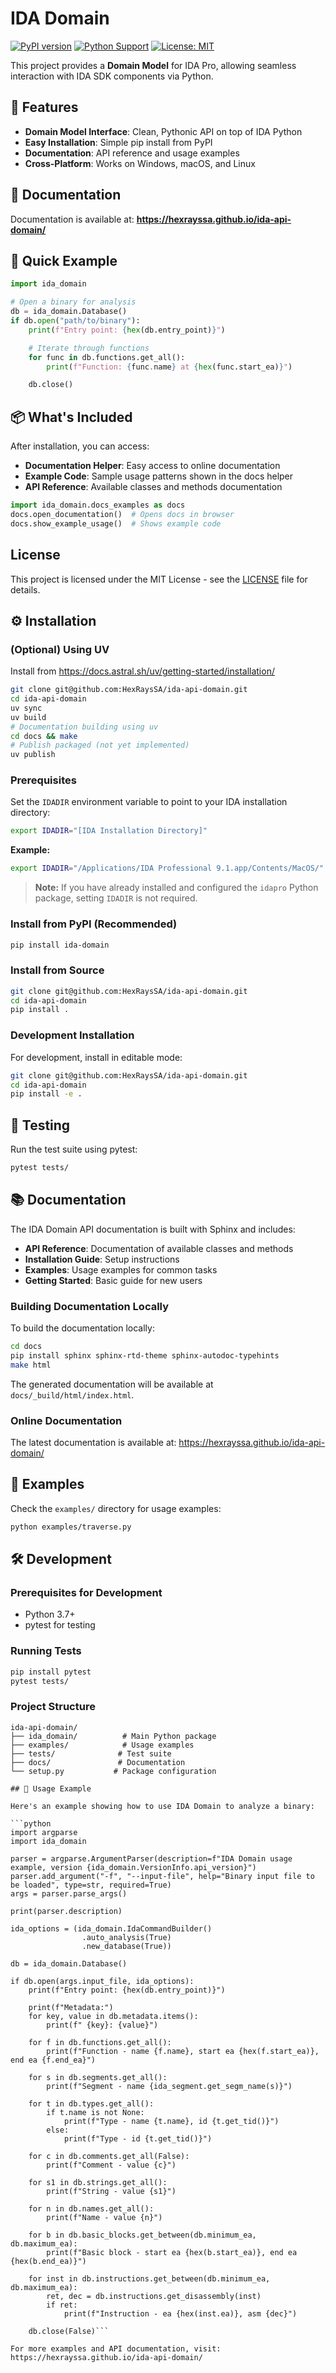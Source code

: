 # IDA Domain

[![PyPI version](https://badge.fury.io/py/ida-domain.svg)](https://badge.fury.io/py/ida-domain)
[![Python Support](https://img.shields.io/pypi/pyversions/ida-domain.svg)](https://pypi.org/project/ida-domain/)
[![License: MIT](https://img.shields.io/badge/License-MIT-yellow.svg)](https://opensource.org/licenses/MIT)

This project provides a **Domain Model** for IDA Pro, allowing seamless interaction with IDA SDK components via Python.

## 🚀 Features

- **Domain Model Interface**: Clean, Pythonic API on top of IDA Python
- **Easy Installation**: Simple pip install from PyPI
- **Documentation**: API reference and usage examples
- **Cross-Platform**: Works on Windows, macOS, and Linux

## 📖 Documentation

Documentation is available at: **https://hexrayssa.github.io/ida-api-domain/**

## 🎯 Quick Example

```python
import ida_domain

# Open a binary for analysis
db = ida_domain.Database()
if db.open("path/to/binary"):
    print(f"Entry point: {hex(db.entry_point)}")

    # Iterate through functions
    for func in db.functions.get_all():
        print(f"Function: {func.name} at {hex(func.start_ea)}")

    db.close()
```

## 📦 What's Included

After installation, you can access:
- **Documentation Helper**: Easy access to online documentation
- **Example Code**: Sample usage patterns shown in the docs helper
- **API Reference**: Available classes and methods documentation

```python
import ida_domain.docs_examples as docs
docs.open_documentation()  # Opens docs in browser
docs.show_example_usage()  # Shows example code
```

## License

This project is licensed under the MIT License - see the [LICENSE](LICENSE.TXT) file for details.

## ⚙️ Installation

### (Optional) Using UV

Install from https://docs.astral.sh/uv/getting-started/installation/
```bash
git clone git@github.com:HexRaysSA/ida-api-domain.git
cd ida-api-domain
uv sync
uv build
# Documentation building using uv
cd docs && make
# Publish packaged (not yet implemented)
uv publish
```

### Prerequisites

Set the `IDADIR` environment variable to point to your IDA installation directory:

```bash
export IDADIR="[IDA Installation Directory]"
```

**Example:**
```bash
export IDADIR="/Applications/IDA Professional 9.1.app/Contents/MacOS/"
```

> **Note:** If you have already installed and configured the `idapro` Python package, setting `IDADIR` is not required.

### Install from PyPI (Recommended)

```bash
pip install ida-domain
```

### Install from Source

```bash
git clone git@github.com:HexRaysSA/ida-api-domain.git
cd ida-api-domain
pip install .
```

### Development Installation

For development, install in editable mode:

```bash
git clone git@github.com:HexRaysSA/ida-api-domain.git
cd ida-api-domain
pip install -e .
```

## 🧪 Testing

Run the test suite using pytest:

```bash
pytest tests/
```

## 📚 Documentation

The IDA Domain API documentation is built with Sphinx and includes:

- **API Reference**: Documentation of available classes and methods
- **Installation Guide**: Setup instructions
- **Examples**: Usage examples for common tasks
- **Getting Started**: Basic guide for new users

### Building Documentation Locally

To build the documentation locally:

```bash
cd docs
pip install sphinx sphinx-rtd-theme sphinx-autodoc-typehints
make html
```

The generated documentation will be available at `docs/_build/html/index.html`.

### Online Documentation

The latest documentation is available at: https://hexrayssa.github.io/ida-api-domain/

## 📝 Examples

Check the `examples/` directory for usage examples:

```bash
python examples/traverse.py
```

## 🛠️ Development

### Prerequisites for Development

- Python 3.7+
- pytest for testing

### Running Tests

```bash
pip install pytest
pytest tests/
```

### Project Structure

```
ida-api-domain/
├── ida_domain/          # Main Python package
├── examples/            # Usage examples
├── tests/              # Test suite
├── docs/               # Documentation
└── setup.py           # Package configuration

## 📝 Usage Example

Here's an example showing how to use IDA Domain to analyze a binary:

```python
import argparse
import ida_domain

parser = argparse.ArgumentParser(description=f"IDA Domain usage example, version {ida_domain.VersionInfo.api_version}")
parser.add_argument("-f", "--input-file", help="Binary input file to be loaded", type=str, required=True)
args = parser.parse_args()

print(parser.description)

ida_options = (ida_domain.IdaCommandBuilder()
                .auto_analysis(True)
                .new_database(True))

db = ida_domain.Database()

if db.open(args.input_file, ida_options):
    print(f"Entry point: {hex(db.entry_point)}")

    print(f"Metadata:")
    for key, value in db.metadata.items():
        print(f" {key}: {value}")

    for f in db.functions.get_all():
        print(f"Function - name {f.name}, start ea {hex(f.start_ea)}, end ea {f.end_ea}")

    for s in db.segments.get_all():
        print(f"Segment - name {ida_segment.get_segm_name(s)}")

    for t in db.types.get_all():
        if t.name is not None:
            print(f"Type - name {t.name}, id {t.get_tid()}")
        else:
            print(f"Type - id {t.get_tid()}")

    for c in db.comments.get_all(False):
        print(f"Comment - value {c}")

    for s1 in db.strings.get_all():
        print(f"String - value {s1}")

    for n in db.names.get_all():
        print(f"Name - value {n}")

    for b in db.basic_blocks.get_between(db.minimum_ea, db.maximum_ea):
        print(f"Basic block - start ea {hex(b.start_ea)}, end ea {hex(b.end_ea)}")

    for inst in db.instructions.get_between(db.minimum_ea, db.maximum_ea):
        ret, dec = db.instructions.get_disassembly(inst)
        if ret:
            print(f"Instruction - ea {hex(inst.ea)}, asm {dec}")

    db.close(False)```

For more examples and API documentation, visit: https://hexrayssa.github.io/ida-api-domain/
